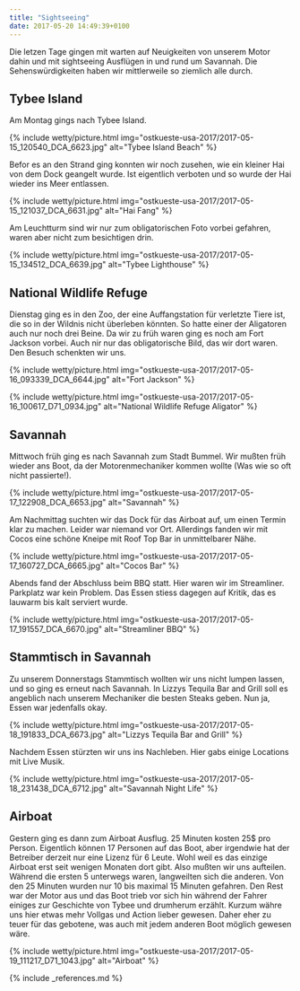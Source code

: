 ```yaml
---
title: "Sightseeing"
date: 2017-05-20 14:49:39+0100
---
```

Die letzen Tage gingen mit warten auf Neuigkeiten von unserem Motor dahin und mit sightseeing Ausflügen in und rund um Savannah. Die Sehenswürdigkeiten haben wir mittlerweile so ziemlich alle durch.

## Tybee Island ##

Am Montag gings nach Tybee Island.  
 
{% include wetty/picture.html img="ostkueste-usa-2017/2017-05-15_120540_DCA_6623.jpg" alt="Tybee Island Beach" %}

Befor es an den Strand ging konnten wir noch zusehen, wie ein kleiner Hai von dem Dock geangelt wurde. Ist eigentlich verboten und so wurde der Hai wieder ins Meer entlassen.

{% include wetty/picture.html img="ostkueste-usa-2017/2017-05-15_121037_DCA_6631.jpg" alt="Hai Fang" %}

Am Leuchtturm sind wir nur zum obligatorischen Foto vorbei gefahren, waren aber nicht zum besichtigen drin.

{% include wetty/picture.html img="ostkueste-usa-2017/2017-05-15_134512_DCA_6639.jpg" alt="Tybee Lighthouse" %}

## National Wildlife Refuge ##

Dienstag ging es in den Zoo, der eine Auffangstation für verletzte Tiere ist, die so in der Wildnis nicht überleben könnten. So hatte einer der Aligatoren auch nur noch drei Beine. Da wir zu früh waren ging es noch am Fort Jackson vorbei. Auch nir nur das obligatorische Bild, das wir dort waren. Den Besuch schenkten wir uns.

{% include wetty/picture.html img="ostkueste-usa-2017/2017-05-16_093339_DCA_6644.jpg" alt="Fort Jackson" %}

{% include wetty/picture.html img="ostkueste-usa-2017/2017-05-16_100617_D71_0934.jpg" alt="National Wildlife Refuge Aligator" %}

## Savannah ##

Mittwoch früh ging es nach Savannah zum Stadt Bummel. Wir mußten früh wieder ans Boot, da der Motorenmechaniker kommen wollte (Was wie so oft nicht passierte!). 

{% include wetty/picture.html img="ostkueste-usa-2017/2017-05-17_122908_DCA_6653.jpg" alt="Savannah" %}

Am Nachmittag suchten wir das Dock für das Airboat auf, um einen Termin klar zu machen. Leider war niemand vor Ort. Allerdings fanden wir mit Cocos eine schöne Kneipe mit Roof Top Bar in unmittelbarer Nähe.

{% include wetty/picture.html img="ostkueste-usa-2017/2017-05-17_160727_DCA_6665.jpg" alt="Cocos Bar" %}

Abends fand der Abschluss beim BBQ statt. Hier waren wir im Streamliner. Parkplatz war kein Problem. Das Essen stiess dagegen auf Kritik, das es lauwarm bis kalt serviert wurde.

{% include wetty/picture.html img="ostkueste-usa-2017/2017-05-17_191557_DCA_6670.jpg" alt="Streamliner BBQ" %}

## Stammtisch in Savannah ##

Zu unserem Donnerstags Stammtisch wollten wir uns nicht lumpen lassen, und so ging es erneut nach Savannah. In Lizzys Tequila Bar and Grill soll es angeblich nach unserem Mechaniker die besten Steaks geben. Nun ja, Essen war jedenfalls okay.

{% include wetty/picture.html img="ostkueste-usa-2017/2017-05-18_191833_DCA_6673.jpg" alt="Lizzys Tequila Bar and Grill" %}

Nachdem Essen stürzten wir uns ins Nachleben. Hier gabs einige Locations mit Live Musik.

{% include wetty/picture.html img="ostkueste-usa-2017/2017-05-18_231438_DCA_6712.jpg" alt="Savannah Night Life" %}

## Airboat ##

Gestern ging es dann zum Airboat Ausflug. 25 Minuten kosten 25$ pro Person. Eigentlich können 17 Personen auf das Boot, aber irgendwie hat der Betreiber derzeit nur eine Lizenz für 6 Leute. Wohl weil es das einzige Airboat erst seit wenigen Monaten dort gibt. Also mußten wir uns aufteilen. Während die ersten 5 unterwegs waren, langweilten sich die anderen. Von den 25 Minuten wurden nur 10 bis maximal 15 Minuten gefahren. Den Rest war der Motor aus und das Boot trieb vor sich hin während der Fahrer einiges zur Geschichte von Tybee und drumherum erzählt. Kurzum währe uns hier etwas mehr Vollgas und Action lieber gewesen. Daher eher zu teuer für das gebotene, was auch mit jedem anderen Boot möglich gewesen wäre.  

{% include wetty/picture.html img="ostkueste-usa-2017/2017-05-19_111217_D71_1043.jpg" alt="Airboat" %}


{% include _references.md %}
